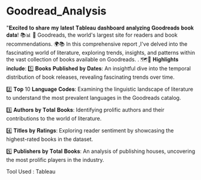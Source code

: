 # Goodread_Analysis
"𝐄𝐱𝐜𝐢𝐭𝐞𝐝 𝐭𝐨 𝐬𝐡𝐚𝐫𝐞 𝐦𝐲 𝐥𝐚𝐭𝐞𝐬𝐭 𝐓𝐚𝐛𝐥𝐞𝐚𝐮 𝐝𝐚𝐬𝐡𝐛𝐨𝐚𝐫𝐝 𝐚𝐧𝐚𝐥𝐲𝐳𝐢𝐧𝐠 𝐆𝐨𝐨𝐝𝐫𝐞𝐚𝐝𝐬 𝐛𝐨𝐨𝐤 𝐝𝐚𝐭𝐚! 📚📊
📖 Goodreads, the world's largest site for readers and book recommendations. 🌍📚 
In this comprehensive report ,I've delved into the fascinating world of literature, exploring trends, insights, and patterns within the vast collection of books available on Goodreads. . 🗺️📌
𝐇𝐢𝐠𝐡𝐥𝐢𝐠𝐡𝐭𝐬 𝐢𝐧𝐜𝐥𝐮𝐝𝐞:
1️⃣ 𝐁𝐨𝐨𝐤𝐬 𝐏𝐮𝐛𝐥𝐢𝐬𝐡𝐞𝐝 𝐛𝐲 𝐃𝐚𝐭𝐞𝐬: An insightful dive into the temporal distribution of book releases, revealing fascinating trends over time.

2️⃣ 𝐓𝐨𝐩 10 𝐋𝐚𝐧𝐠𝐮𝐚𝐠𝐞 𝐂𝐨𝐝𝐞𝐬: Examining the linguistic landscape of literature to understand the most prevalent languages in the Goodreads catalog.

3️⃣ 𝐀𝐮𝐭𝐡𝐨𝐫𝐬 𝐛𝐲 𝐓𝐨𝐭𝐚𝐥 𝐁𝐨𝐨𝐤𝐬: Identifying prolific authors and their contributions to the world of literature.

4️⃣ 𝐓𝐢𝐭𝐥𝐞𝐬 𝐛𝐲 𝐑𝐚𝐭𝐢𝐧𝐠𝐬: Exploring reader sentiment by showcasing the highest-rated books in the dataset.

5️⃣ 𝐏𝐮𝐛𝐥𝐢𝐬𝐡𝐞𝐫𝐬 𝐛𝐲 𝐓𝐨𝐭𝐚𝐥 𝐁𝐨𝐨𝐤𝐬: An analysis of publishing houses, uncovering the most prolific players in the industry.

 Tool Used : Tableau


